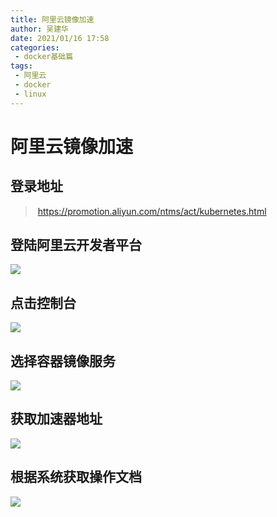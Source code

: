 ```yaml
---
title: 阿里云镜像加速
author: 吴建华
date: 2021/01/16 17:58
categories:
 - docker基础篇
tags:
 - 阿里云
 - docker
 - linux
---
```




#    阿里云镜像加速

## 登录地址

>​     https://promotion.aliyun.com/ntms/act/kubernetes.html

## 登陆阿里云开发者平台

![](https://cdn.jsdelivr.net/gh/fhwlnetwork/blos_imgs/img/202202032212234.png)

## 点击控制台

![](https://cdn.jsdelivr.net/gh/fhwlnetwork/blos_imgs/img/202202032213852.png)

## 选择容器镜像服务

![](https://cdn.jsdelivr.net/gh/fhwlnetwork/blos_imgs/img/202202032215678.png)

##  获取加速器地址

![](https://cdn.jsdelivr.net/gh/fhwlnetwork/blos_imgs/img/202202032216126.png)

## 根据系统获取操作文档

![](https://cdn.jsdelivr.net/gh/fhwlnetwork/blos_imgs/img/202202032217611.png)